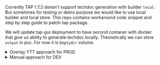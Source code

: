 Currently TAP 1.7.2 doesn't support techdoc generation with builder `local`. But sometimes for testing or demo purpose we would like to use local builder and local store. This repo contains workaround code snippet and step by step guide to patch-tap package.

We will update tap-gui deployment to have second contaner with docker that give us ability to generate techdoc locally. Theoretically we can store `output` in pvc. For now it is `Emptydir` volume.

<details>
<summary>Overlay YTT approach for PROD </summary>

First we need to create secret with overlay
```
kubectl apply -f techdoc-overlay.yaml
```
Next update your tap-values.yaml with following snippet.
```yaml
tap_gui:
....
    techdocs:
      generator: 
        runIn: 'docker'
        dockerImage: 'spotify/techdocs:v1.2.3'
      builder: 'local'
      publisher:
        type: 'local'
        local:
          publishDirectory: '/output'
    catalog:
      locations:
        - type: url
          target: https://github.com/SergeyMuha/tap-catalog-techdoc/blob/master/catalog-info.yaml
...
package_overlays:
  - name: tap-gui
    secrets:
      - name: techdoc-overlay
...
```
Sometime dockerhub can rate-limit pull request. With dockerImage you can provide your private repo. Be aware about selfsing CA.

We need to pause reconcilation for tap-gui package.
```bash 
kubectl patch pkgi tap -n tap-install -p '{"spec":{"paused":true}}' --type=merge
kubectl patch pkgi tap-gui -n tap-install -p '{"spec":{"paused":true}}' --type=merge
```

If dockerhub rate-limit pull requests and your contaner registry use selfsing CA you can rebuild dind with your custom CA.

```
docker build . -t your-registry.example.com/path/dind:1.0
```
Update tap-gui-dind-patch.yaml with new docker image and apply
```
kubectl patch deploy server -n tap-gui --patch-file tap-gui-dind-patch.yaml
```
For some reason you need to reopen page after first time.

</details>

<details>
<summary>Manual approach for DEV </summary>

tap-values.yaml snippet we need to use
```yaml
tap_gui:
....
    techdocs:
      generator: 
        runIn: 'docker'
        dockerImage: 'spotify/techdocs:v1.2.3'
      builder: 'local'
      publisher:
        type: 'local'
        local:
          publishDirectory: '/output'
    catalog:
      locations:
        - type: url
          target: https://github.com/SergeyMuha/tap-catalog-techdoc/blob/master/catalog-info.yaml
...
```
Sometime dockerhub can rate-limit pull request. With dockerImage you can provide your private repo. Be aware about selfsing CA.

We need to pause reconcilation for tap-gui package.
```bash 
kubectl patch pkgi tap -n tap-install -p '{"spec":{"paused":true}}' --type=merge
kubectl patch pkgi tap-gui -n tap-install -p '{"spec":{"paused":true}}' --type=merge
```
This is code snippet for patch.
```yaml
spec:
  template:
    spec:
      securityContext:
        # allowPrivilegeEscalation: true
        runAsGroup: 0
        runAsNonRoot: false
        runAsUser: 0
        fsGroup: 0
      containers:
      - args:
        command:
        - dockerd
        - '--host'
        - 'tcp://127.0.0.1:2375'
        env:
          - name: DOCKER_HOST
            value: 'tcp://localhost:2375'
        image: 'docker:24.0.0-rc.1-dind'
        imagePullPolicy: IfNotPresent
        name: dind-daemon
        volumeMounts:
          - mountPath: /tmp
            name: tmp
          - mountPath: /output
            name: output
          # - name: docker-socket
          #   mountPath: /var/run/docker.sock
        terminationMessagePath: /dev/termination-log
        terminationMessagePolicy: File
        securityContext:
          runAsUser: 0
          privileged: true
      - name: backstage
        env:
          - name: DOCKER_HOST
            value: 'tcp://localhost:2375'
        volumeMounts:
          - mountPath: /tmp
            name: tmp
          - mountPath: /output
            name: output
      volumes:
        - emptyDir: {}
          name: tmp
        - emptyDir: {}
          name: output
```
If dockerhub rate-limit pull requests and your contaner registry use selfsing CA you can rebuild dind with your custom CA.

```
docker build . -t your-registry.example.com/path/dind:1.0
```
Update tap-gui-dind-patch.yaml with new docker image and apply
```
kubectl patch deploy server -n tap-gui --patch-file tap-gui-dind-patch.yaml
```
For some reason you need to reopen page after first time.

</details>
